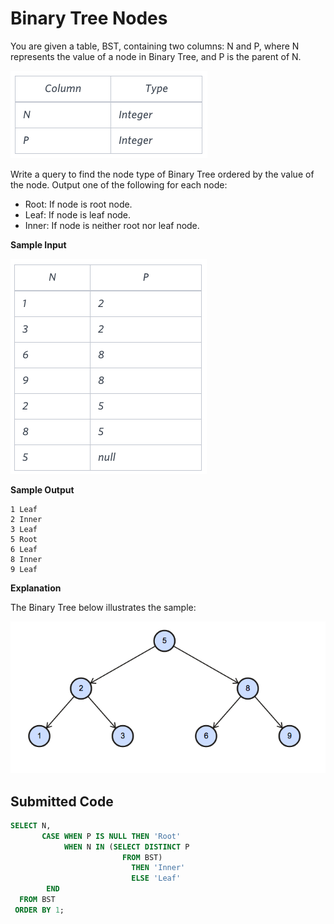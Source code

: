 # Binary Tree Nodes

You are given a table, BST, containing two columns: N and P, where N represents the value of a node in Binary Tree, and P is the parent of N.

![](../src/1443818507-5095ab9853-1.png)

Write a query to find the node type of Binary Tree ordered by the value of the node. Output one of the following for each node:

* Root: If node is root node.
* Leaf: If node is leaf node.
* Inner: If node is neither root nor leaf node.

**Sample Input**

![](../src/1443818467-30644673f6-2.png)

**Sample Output**

```
1 Leaf
2 Inner
3 Leaf
5 Root
6 Leaf
8 Inner
9 Leaf
```

**Explanation**

The Binary Tree below illustrates the sample:

![](../src/1443773633-f9e6fd314e-simply_sql_bst.png)

## Submitted Code

```sql
SELECT N,
       CASE WHEN P IS NULL THEN 'Root'
            WHEN N IN (SELECT DISTINCT P
                         FROM BST)
                           THEN 'Inner'
                           ELSE 'Leaf'
        END
  FROM BST
 ORDER BY 1;
```
